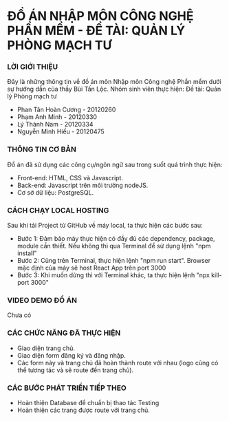 
# ĐỒ ÁN NHẬP MÔN CÔNG NGHỆ PHẦN MỀM - ĐỀ TÀI: QUẢN LÝ PHÒNG MẠCH TƯ

### LỜI GIỚI THIỆU
Đây là những thông tin về đồ án môn Nhập môn Công nghệ Phần mềm dưới sự hướng dẫn của thầy Bùi Tấn Lộc.
Nhóm sinh viên thực hiện:
Đề tài: Quản lý Phòng mạch tư
* Phan Tân Hoàn Cương - 20120260
* Phạm Anh Minh - 20120330
* Lý Thành Nam - 20120334
* Nguyễn Minh Hiếu - 20120475

### THÔNG TIN CƠ BẢN
Đồ án đã sử dụng các công cụ/ngôn ngữ sau trong suốt quá trình thực hiện:
* Front-end: HTML, CSS và Javascript.
* Back-end: Javascript trên môi trường nodeJS.
* Cơ sở dữ liệu: PostgreSQL.

### CÁCH CHẠY LOCAL HOSTING
Sau khi tải Project từ GitHub về máy local, ta thực hiện các bước sau:
* Bước 1: Đảm bảo máy thực hiện có đầy đủ các dependency, package, module cần thiết. Nếu không thì qua Terminal để sử dụng lệnh "npm install"
* Bước 2: Cũng trên Terminal, thực hiện lệnh "npm run start". Browser mặc định của máy sẽ host React App trên port 3000
* Bước 3: Khi muốn dừng thì với Terminal khác, ta thực hiện lệnh "npx kill-port 3000"


### VIDEO DEMO ĐỒ ÁN
Chưa có

### CÁC CHỨC NĂNG ĐÃ THỰC HIỆN
* Giao diện trang chủ.
* Giao diện form đăng ký và đăng nhập.
* Các form này và trang chủ đã hoàn thành route với nhau (logo cũng có thể tương tác và sẽ route đến trang chủ).

### CÁC BƯỚC PHÁT TRIỂN TIẾP THEO
* Hoàn thiện Database để chuẩn bị thao tác Testing
* Hoàn thiện các trang được route với trang chủ.

 
